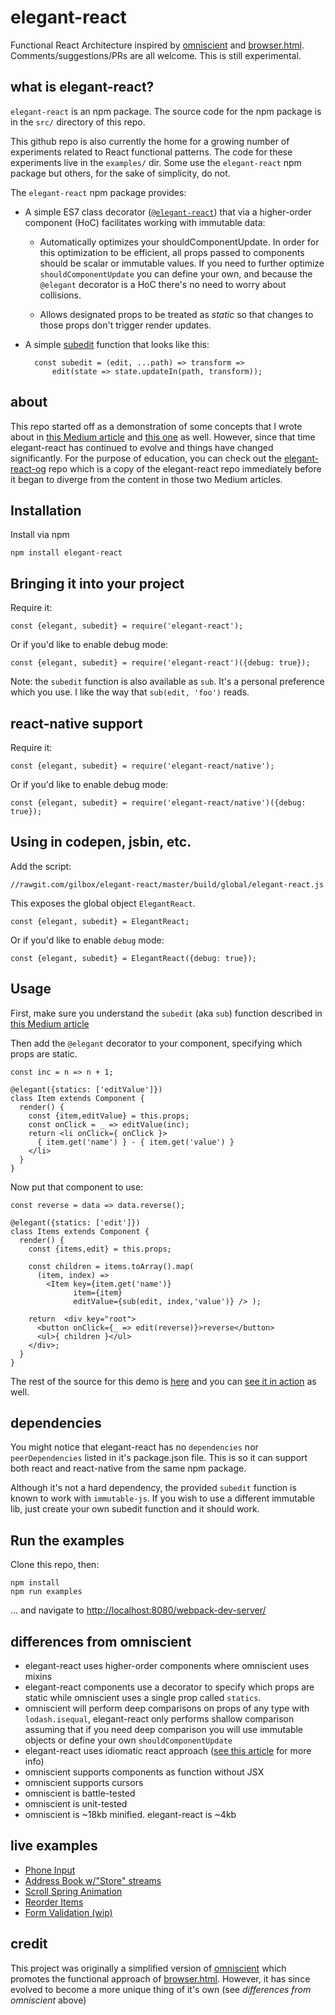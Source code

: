 # elegant-react

Functional React Architecture inspired by [omniscient](http://omniscientjs.github.io/) and [browser.html](https://github.com/mozilla/browser.html/).
Comments/suggestions/PRs are all welcome. This is still experimental.


## what is elegant-react?

`elegant-react` is an npm package. The source code for the npm package is in the `src/`
directory of this repo.

This github repo is also currently the home for a growing number of experiments
related to React functional patterns. The code for these experiments
live in the `examples/` dir. Some use the `elegant-react` npm package but others,
for the sake of simplicity, do not.

The `elegant-react` npm package provides:

  - A simple ES7 class decorator ([`@elegant-react`](https://github.com/gilbox/elegant-react/blob/master/src/create-elegant-decorator.js))
    that via a higher-order component (HoC) facilitates working with immutable data:

      * Automatically optimizes your shouldComponentUpdate. In order
        for this optimization to be efficient, all props passed to components should be
        scalar or immutable values. If you need to further optimize `shouldComponentUpdate`
        you can define your own, and because the `@elegant` decorator is a HoC there's
        no need to worry about collisions.

      * Allows designated props to be treated as *static* so that changes to those
        props don't trigger render updates.

  - A simple [subedit](https://github.com/gilbox/elegant-react/blob/master/src/index.js#L4) function that looks like this:

          const subedit = (edit, ...path) => transform =>
              edit(state => state.updateIn(path, transform));


## about

This repo started off as a demonstration of some concepts that I wrote about in [this Medium article](https://medium.com/@gilbox/an-elegant-functional-architecture-for-react-faa3fb42b75b) and [this one](https://medium.com/p/7acf5d0cf00e) as well. However, since that time elegant-react
has continued to evolve and things have changed significantly. For the purpose of education,
you can check out the [elegant-react-og](https://github.com/gilbox/elegant-react) repo which
is a copy of the elegant-react repo immediately before it began to diverge from the content
in those two Medium articles.


## Installation

Install via npm

    npm install elegant-react


## Bringing it into your project

Require it:

    const {elegant, subedit} = require('elegant-react');

Or if you'd like to enable debug mode:

    const {elegant, subedit} = require('elegant-react')({debug: true});

Note: the `subedit` function is also available as `sub`. It's a personal
preference which you use. I like the way that `sub(edit, 'foo')` reads.

## react-native support

Require it:

    const {elegant, subedit} = require('elegant-react/native');

Or if you'd like to enable debug mode:

    const {elegant, subedit} = require('elegant-react/native')({debug: true});


## Using in codepen, jsbin, etc.

Add the script:

    //rawgit.com/gilbox/elegant-react/master/build/global/elegant-react.js

This exposes the global object `ElegantReact`.

    const {elegant, subedit} = ElegantReact;

Or if you'd like to enable `debug` mode:

    const {elegant, subedit} = ElegantReact({debug: true});


## Usage

First, make sure you understand the `subedit` (aka `sub`) function described in
[this Medium article](https://medium.com/@gilbox/an-elegant-functional-architecture-for-react-faa3fb42b75b)

Then add the `@elegant` decorator to your component, specifying which
props are static.

    const inc = n => n + 1;

    @elegant({statics: ['editValue']})
    class Item extends Component {
      render() {
        const {item,editValue} = this.props;
        const onClick = _ => editValue(inc);
        return <li onClick={ onClick }>
          { item.get('name') } - { item.get('value') }
        </li>
      }
    }

Now put that component to use:

    const reverse = data => data.reverse();

    @elegant({statics: ['edit']})
    class Items extends Component {
      render() {
        const {items,edit} = this.props;

        const children = items.toArray().map(
          (item, index) =>
            <Item key={item.get('name')}
                  item={item}
                  editValue={sub(edit, index,'value')} /> );

        return  <div key="root">
          <button onClick={_ => edit(reverse)}>reverse</button>
          <ul>{ children }</ul>
        </div>;
      }
    }

The rest of the source for this demo is [here](https://github.com/gilbox/elegant-react/blob/master/examples/reorder-items/app.js)
and you can [see it in action](http://gilbox.github.io/elegant-react/examples/reorder-items/demo.html)
as well.


## dependencies

You might notice that elegant-react has no `dependencies` nor `peerDependencies`
listed in it's package.json file. This is so it can support both react and react-native
from the same npm package.

Although it's not a hard dependency, the provided `subedit` function is known
to work with `immutable-js`. If you wish to use a different immutable lib,
just create your own subedit function and it should work.

## Run the examples

Clone this repo, then:

    npm install
    npm run examples

... and navigate to [http://localhost:8080/webpack-dev-server/](http://localhost:8080/webpack-dev-server/)


## differences from omniscient

- elegant-react uses higher-order components where omniscient uses mixins
- elegant-react components use a decorator to specify which props are static while
  omniscient uses a single prop called `statics`.
- omniscient will perform deep comparisons on props of any type with `lodash.isequal`,
  elegant-react only performs shallow comparison assuming that if you need deep comparison
  you will use immutable objects or define your own `shouldComponentUpdate`
- elegant-react uses idiomatic react approach ([see this article](https://medium.com/p/7acf5d0cf00e) for more info)
- omniscient supports components as function without JSX
- omniscient supports cursors
- omniscient is battle-tested
- omniscient is unit-tested
- omniscient is ~18kb minified. elegant-react is ~4kb

## live examples

- [Phone Input](http://gilbox.github.io/elegant-react/examples/phone-input-field/demo.html)
- [Address Book w/"Store" streams](http://gilbox.github.io/elegant-react/examples/address-book-store-streams/demo.html)
- [Scroll Spring Animation](http://gilbox.github.io/elegant-react/examples/scroll-spring-animation/demo.html)
- [Reorder Items](http://gilbox.github.io/elegant-react/examples/reorder-items/demo.html)
- [Form Validation (wip)](http://gilbox.github.io/elegant-react/examples/form-validation/demo.html)


## credit

This project was originally a simplified version of [omniscient](http://omniscientjs.github.io/)
which promotes the functional approach of [browser.html](https://github.com/mozilla/browser.html/).
However, it has since evolved to become a more unique thing of it's own (see *differences from omniscient* above)
